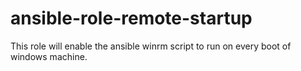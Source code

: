 # ansible-role-remote-startup
This role will enable the ansible winrm script to run on every boot of windows machine.
